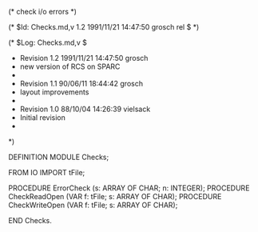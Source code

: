 (* check i/o errors *)

(* $Id: Checks.md,v 1.2 1991/11/21 14:47:50 grosch rel $ *)

(* $Log: Checks.md,v $
 * Revision 1.2  1991/11/21  14:47:50  grosch
 * new version of RCS on SPARC
 *
 * Revision 1.1  90/06/11  18:44:42  grosch
 * layout improvements
 * 
 * Revision 1.0	 88/10/04  14:26:39  vielsack
 * Initial revision
 * 
 *)

DEFINITION MODULE Checks;

FROM	IO		IMPORT	tFile;

PROCEDURE ErrorCheck	 (s: ARRAY OF CHAR; n: INTEGER);
PROCEDURE CheckReadOpen	 (VAR f: tFile; s: ARRAY OF CHAR);
PROCEDURE CheckWriteOpen (VAR f: tFile; s: ARRAY OF CHAR);

END Checks.
